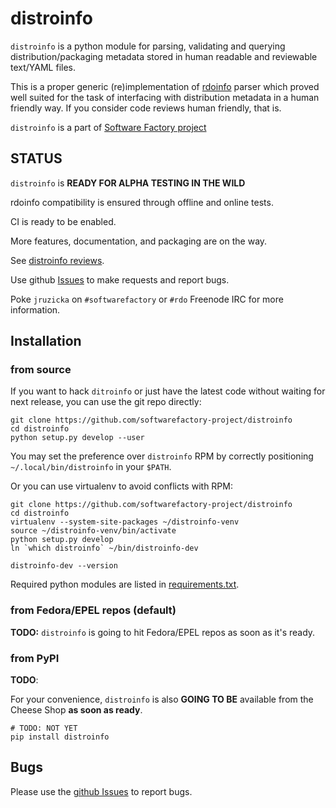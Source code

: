 # distroinfo

`distroinfo` is a python module for parsing, validating and querying
distribution/packaging metadata stored in human readable and reviewable
text/YAML files.

This is a proper generic (re)implementation of
[rdoinfo](https://github.com/redhat-openstack/rdoinfo) parser which proved
well suited for the task of interfacing with distribution metadata in a human
friendly way. If you consider code reviews human friendly, that is.

`distroinfo` is a part of
[Software Factory project](https://softwarefactory-project.io/docs/)


## STATUS

`distroinfo` is **READY FOR ALPHA TESTING IN THE WILD**

rdoinfo compatibility is ensured through offline and online tests.

CI is ready to be enabled.

More features, documentation, and packaging are on the way.

See [distroinfo reviews](https://softwarefactory-project.io/dashboard/project_distroinfo).

Use github
[Issues](https://github.com/softwarefactory-project/distroinfo/issues)
to make requests and report bugs.

Poke `jruzicka` on `#softwarefactory` or `#rdo` Freenode IRC for more
information.


## Installation


### from source

If you want to hack `ditroinfo` or just have the latest code without waiting
for next release, you can use the git repo directly:

    git clone https://github.com/softwarefactory-project/distroinfo
    cd distroinfo
    python setup.py develop --user

You may set the preference over `distroinfo` RPM by correctly positioning
`~/.local/bin/distroinfo` in your `$PATH`.

Or you can use virtualenv to avoid conflicts with RPM:

    git clone https://github.com/softwarefactory-project/distroinfo
    cd distroinfo
    virtualenv --system-site-packages ~/distroinfo-venv
    source ~/distroinfo-venv/bin/activate
    python setup.py develop
    ln `which distroinfo` ~/bin/distroinfo-dev

    distroinfo-dev --version

Required python modules are listed in
[requirements.txt](requirements.txt).


### from Fedora/EPEL repos (default)

**TODO:** `distroinfo` is going to hit Fedora/EPEL repos as soon as it's
ready.


### from PyPI

**TODO**:

For your convenience, `distroinfo` is also **GOING TO BE** available from the
Cheese Shop **as soon as ready**.

    # TODO: NOT YET
    pip install distroinfo


## Bugs

Please use the
[github Issues](https://github.com/softwarefactory-project/distroinfo/issues)
to report bugs.
